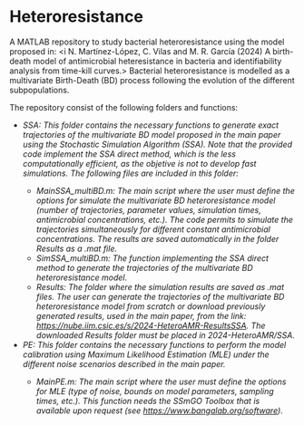 # Heteroresistance
A MATLAB repository to study bacterial heteroresistance using the model proposed in: <i N. Martínez-López, C. Vilas and M. R. García (2024) A birth-death model of antimicrobial heteresistance in bacteria and identifiability analysis from time-kill curves.> Bacterial heteroresistance is modelled as a multivariate Birth-Death (BD) process following the evolution of the different subpopulations.

The repository consist of the following folders and functions:
- <i>SSA<i>: This folder contains the necessary functions to generate exact trajectories of the multivariate BD model proposed in the main paper using the <i>Stochastic Simulation Algorithm (SSA)<i>. Note that the provided code implement the SSA direct method, which is the less computationally efficient, as the objetive is not to develop fast simulations. The following files are included in this folder:
  - <i>MainSSA_multiBD.m<i>: The main script where the user must define the options for simulate the multivariate BD heteroresistance model (number of trajectories, parameter values, simulation times, antimicrobial concentrations, etc.). The code permits to simulate the trajectories simultaneously for different constant antimicrobial concentrations. The results are saved automatically in the folder <i>Results<i> as a <i>.mat<i> file.
  - <i>SimSSA_multiBD.m<i>: The function implementing the SSA direct method to generate the trajectories of the multivariate BD heteroresistance model.
  - Results: The folder where the simulation results are saved as <i>.mat<i> files. The user can generate the trajectories of the multivariate BD heteroresistance model from scratch or download previously generated results, used in the main paper, from the link: https://nube.iim.csic.es/s/2024-HeteroAMR-ResultsSSA. The downloaded <i>Results<i> folder must be placed in <i>2024-HeteroAMR/SSA<i>.
- <i>PE<i>: This folder contains the necessary functions to perform the model calibration using <i>Maximum Likelihood Estimation (MLE)<i> under the different noise scenarios described in the main paper. 
  - <i>MainPE.m<i>: The main script where the user must define the options for MLE (type of noise, bounds on model parameters, sampling times, etc.). This function needs the SSmGO Toolbox that is available upon request (see https://www.bangalab.org/software).
